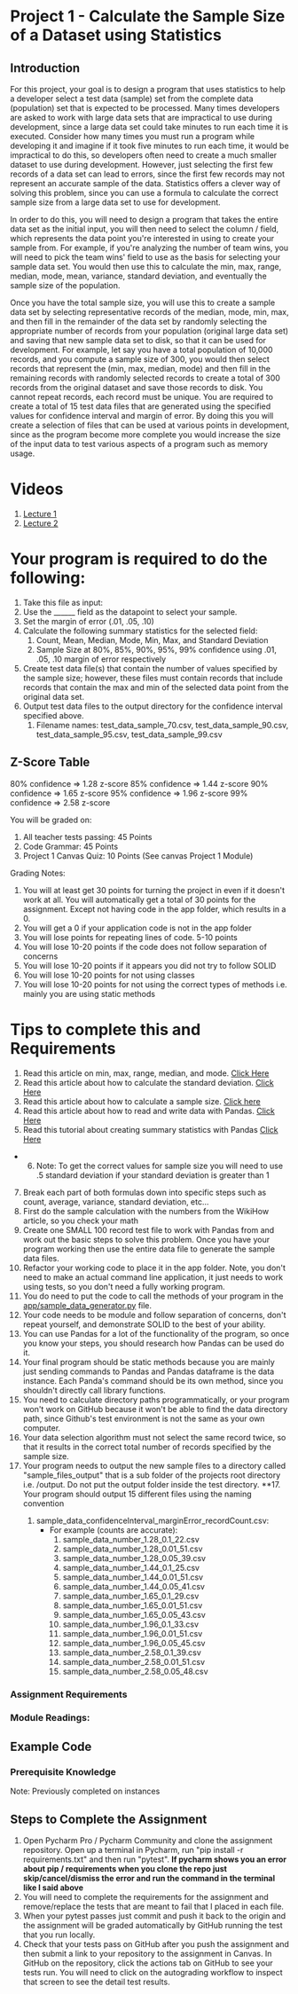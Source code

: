 # Project 1 - Calculate the Sample Size of a Dataset using Statistics

## Introduction

For this project, your goal is to design a program that uses statistics to help a developer select a test data (sample)
set from the complete data (population) set that is expected to be processed. Many times developers are asked to work
with large data sets that are impractical to use during development, since a large data set could take minutes to run
each time it is executed. Consider how many times you must run a program while developing it and imagine if it took five
minutes to run each time, it would be impractical to do this, so developers often need to create a much smaller dataset
to use during development. However, just selecting the first few records of a data set can lead to errors, since the
first few records may not represent an accurate sample of the data. Statistics offers a clever way of solving this
problem, since you can use a formula to calculate the correct sample size from a large data set to use for development.

In order to do this, you will need to design a program that takes the entire data set as the initial input, you will
then need to select the column / field, which represents the data point you're interested in using to create your sample
from. For example, if you're analyzing the number of team wins, you will need to pick the team wins' field to use as the
basis for selecting your sample data set. You would then use this to calculate the min, max, range, median, mode, mean,
variance, standard deviation, and eventually the sample size of the population.

Once you have the total sample size, you will use this to create a sample data set by selecting representative records
of the median, mode, min, max, and then fill in the remainder of the data set by randomly selecting the appropriate
number of records from your population (original large data set) and saving that new sample data set to disk, so that it
can be used for development. For example, let say you have a total population of 10,000 records, and you compute a
sample size of 300, you would then select records that represent the  (min, max, median, mode) and then fill in the
remaining records with randomly selected records to create a total of 300 records from the original dataset and save
those records to disk. You cannot repeat records, each record must be unique. You are required to create a total of 15
test data files that are generated using the specified values for confidence interval and margin of error. By doing this
you will create a selection of files that can be used at various points in development, since as the program become more
complete you would increase the size of the input data to test various aspects of a program such as memory usage.

# Videos
1. [Lecture 1](https://youtu.be/JCQ_8ZlzhnY)
2. [Lecture 2](https://youtu.be/FfdZm-UoBdc)

# Your program is required to do the following:

1. Take this file as input:
2. Use the ______ field as the datapoint to select your sample.
3. Set the margin of error (.01, .05, .10)
4. Calculate the following summary statistics for the selected field:
    1. Count, Mean, Median, Mode, Min, Max, and Standard Deviation
    2. Sample Size at 80%, 85%, 90%, 95%, 99% confidence using .01, .05, .10 margin of error respectively
5. Create test data file(s) that contain the number of values specified by the sample size; however, these files must
   contain records that include records that contain the max and min of the selected data point from the
   original data set.
6. Output test data files to the output directory for the confidence interval specified above.
    1. Filename names: test_data_sample_70.csv, test_data_sample_90.csv, test_data_sample_95.csv,
       test_data_sample_99.csv

## Z-Score Table

80% confidence => 1.28 z-score
85% confidence => 1.44 z-score
90% confidence => 1.65 z-score
95% confidence => 1.96 z-score
99% confidence => 2.58 z-score

You will be graded on:

1. All teacher tests passing: 45 Points
2. Code Grammar: 45 Points
3. Project 1 Canvas Quiz: 10 Points (See canvas Project 1 Module)

Grading Notes:

1. You will at least get 30 points for turning the project in even if it doesn't work at all. You will automatically get
   a total of 30 points for the assignment.  Except not having code in the app folder, which results in a 0.
2. You will get a 0 if your application code is not in the app folder
3. You will lose points for repeating lines of code. 5-10 points
4. You will lose 10-20 points if the code does not follow separation of concerns
5. You will lose 10-20 points if it appears you did not try to follow SOLID
6. You will lose 10-20 points for not using classes 
7. You will lose 10-20 points for not using the correct types of methods i.e. mainly you are using static methods

# Tips to complete this and Requirements

1. Read this article on min, max, range, median, and
   mode. [Click Here](https://www.ucd.ie/msc/t4media/Mean%20and%20Standard%20Deviation.pdf)
2. Read this article about how to calculate the standard
   deviation. [Click Here](https://www.wikihow.com/Calculate-Standard-Deviation)
3. Read this article about how to calculate a sample size.  [Click here](https://www.wikihow.com/Calculate-Sample-Size)
4. Read this article about how to read and write data with
   Pandas. [Click Here](https://pandas.pydata.org/pandas-docs/stable/getting_started/intro_tutorials/02_read_write.html#min-tut-02-read-write)
5. Read this tutorial about creating summary statistics with
   Pandas [Click Here](https://pandas.pydata.org/pandas-docs/stable/getting_started/intro_tutorials/06_calculate_statistics.html#min-tut-06-stats)
* 6. Note: To get the correct values for sample size you will need to use .5 standard deviation if your standard deviation is greater than 1
7. Break each part of both formulas down into specific steps such as count, average, variance, standard deviation,
   etc...
8. First do the sample calculation with the numbers from the WikiHow article, so you check your math
9. Create one SMALL 100 record test file to work with Pandas from and work out the basic steps to solve this problem.  Once you have your program working then use the entire data file to generate the sample data files.
10. Refactor your working code to place it in the app folder. Note, you don't need to make an actual command line
    application, it just needs to work using tests, so you don't need a fully working program.
11. You do need to put the code to call the methods of your program in
    the [app/sample_data_generator.py](app/sample_data_generator.py) file.
12. Your code needs to be module and follow separation of concerns, don't repeat yourself, and demonstrate SOLID to the
    best of your ability.
13. You can use Pandas for a lot of the functionality of the program, so once you know your steps, you should research
    how Pandas can be used do it.
14. Your final program should be static methods because you are mainly just sending commands to Pandas and Pandas
    dataframe is the data instance. Each Panda's command should be its own method, since you shouldn't directly call
    library functions.
15. You need to calculate directory paths programmatically, or your program won't work on GitHub because it won't be
    able
    to find the data directory path, since Github's test environment is not the same as your own computer.
16. Your data selection algorithm must not select the same record twice, so that it results in the correct total number
    of records specified by the sample size.
17. Your program needs to output the new sample files to a directory called "sample_files_output" that is a sub folder of the
    projects root directory i.e. <project directory>/output. Do not put the output folder inside the test directory.
**17. Your program should output 15 different files using the naming convention 
    1. sample_data_confidenceInterval_marginError_recordCount.csv:
       * For example (counts are accurate):
         1. sample_data_number_1.28_0.1_22.csv 
         2. sample_data_number_1.28_0.01_51.csv 
         3. sample_data_number_1.28_0.05_39.csv 
         4. sample_data_number_1.44_0.1_25.csv 
         5. sample_data_number_1.44_0.01_51.csv 
         6. sample_data_number_1.44_0.05_41.csv 
         7. sample_data_number_1.65_0.1_29.csv 
         8. sample_data_number_1.65_0.01_51.csv 
         9. sample_data_number_1.65_0.05_43.csv 
         10. sample_data_number_1.96_0.1_33.csv 
         11. sample_data_number_1.96_0.01_51.csv 
         12. sample_data_number_1.96_0.05_45.csv 
         13. sample_data_number_2.58_0.1_39.csv 
         14. sample_data_number_2.58_0.01_51.csv 
         15. sample_data_number_2.58_0.05_48.csv

### Assignment Requirements

### Module Readings:

## Example Code

### Prerequisite Knowledge

Note: Previously completed on instances

## Steps to Complete the Assignment

1. Open Pycharm Pro / Pycharm Community and clone the assignment repository. Open up a terminal in Pycharm, run "pip
   install -r requirements.txt" and then run "pytest".  **If pycharm shows you an error about pip / requirements when
   you clone the repo just skip/cancel/dismiss the error and run the command in the terminal like I said above**
2. You will need to complete the requirements for the assignment and remove/replace the tests that are meant to fail
   that I placed in each file.
3. When your pytest passes just commit and push it back to the origin and the assignment will be graded automatically by
   GitHub running the test that you run locally.
4. Check that your tests pass on GitHub after you push the assignment and then submit a link to your repository to the
   assignment in Canvas. In GitHub on the repository, click the actions tab on GitHub to see your tests run. You will
   need to click on the autograding workflow to inspect that screen to see the detail test results.


